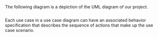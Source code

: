 The following diagram is a depiction of the UML diagram of our project.

<img serc="https://ibb.co/sv28BxK"/>

Each use case in a use case diagram can have an associated behavior specification that describes the sequence of actions that make up the use case scenario.
